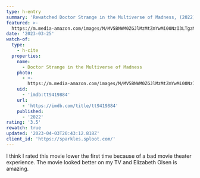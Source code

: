 ```yaml
---
type: h-entry
summary: 'Rewatched Doctor Strange in the Multiverse of Madness, (2022) - ★★★½'
featured: >-
  https://m.media-amazon.com/images/M/MV5BNWM0ZGJlMzMtZmYwMi00NzI3LTgzMzMtNjMzNjliNDRmZmFlXkEyXkFqcGdeQXVyMTM1MTE1NDMx._V1_SX300.jpg
date: '2023-03-25'
watch-of:
  type:
    - h-cite
  properties:
    name:
      - Doctor Strange in the Multiverse of Madness
    photo:
      - >-
        https://m.media-amazon.com/images/M/MV5BNWM0ZGJlMzMtZmYwMi00NzI3LTgzMzMtNjMzNjliNDRmZmFlXkEyXkFqcGdeQXVyMTM1MTE1NDMx._V1_SX300.jpg
    uid:
      - 'imdb:tt9419884'
    url:
      - 'https://imdb.com/title/tt9419884'
    published:
      - '2022'
rating: '3.5'
rewatch: true
updated: '2023-04-03T20:43:12.818Z'
client_id: 'https://sparkles.sploot.com/'
---
```

I think I rated this movie lower the first time because of a bad movie theater experience. The movie looked better on my TV and Elizabeth Olsen is amazing.
